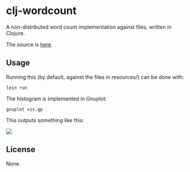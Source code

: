 # clj-wordcount

A non-distributed word count implementation against files, written in Clojure. 

The source is [here](https://github.com/bm3719/practice/blob/master/clojure/clj-wordcount/src/clj_wordcount/core.clj).


## Usage

Running this (by default, against the files in resources/) can be done with:

    lein run

The histogram is implemented in Gnuplot:

    gnuplot vis.gp

This outputs something like this:

<img src="https://raw.github.com/bm3719/practice/master/clojure/clj-wordcount/histogram.png">
  

## License

None.

